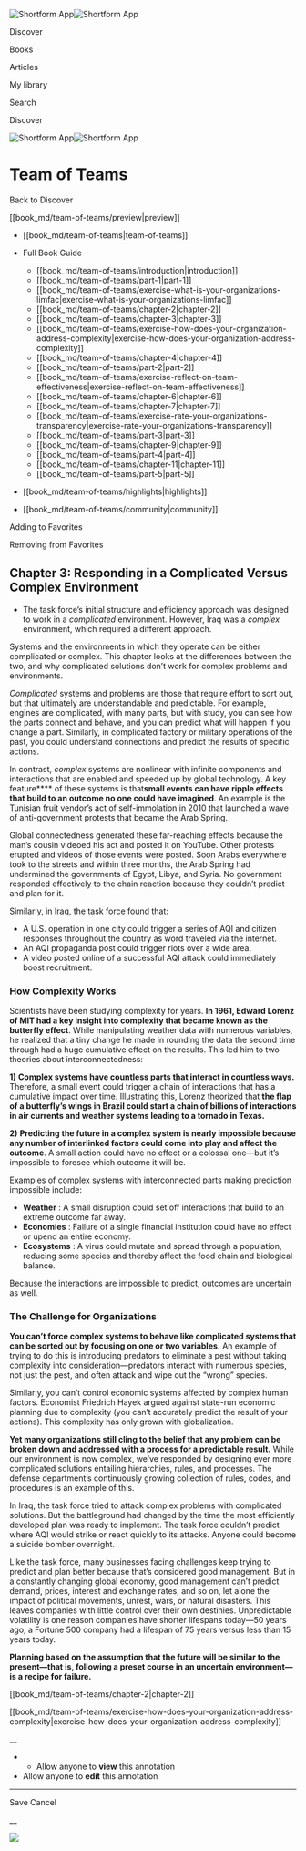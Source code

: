 ![Shortform App](/img/logo.36a2399e.svg)![Shortform App](/img/logo-dark.70c1b072.svg)

Discover

Books

Articles

My library

Search

Discover

![Shortform App](/img/logo.36a2399e.svg)![Shortform App](/img/logo-dark.70c1b072.svg)

# Team of Teams

Back to Discover

[[book_md/team-of-teams/preview|preview]]

  * [[book_md/team-of-teams|team-of-teams]]
  * Full Book Guide

    * [[book_md/team-of-teams/introduction|introduction]]
    * [[book_md/team-of-teams/part-1|part-1]]
    * [[book_md/team-of-teams/exercise-what-is-your-organizations-limfac|exercise-what-is-your-organizations-limfac]]
    * [[book_md/team-of-teams/chapter-2|chapter-2]]
    * [[book_md/team-of-teams/chapter-3|chapter-3]]
    * [[book_md/team-of-teams/exercise-how-does-your-organization-address-complexity|exercise-how-does-your-organization-address-complexity]]
    * [[book_md/team-of-teams/chapter-4|chapter-4]]
    * [[book_md/team-of-teams/part-2|part-2]]
    * [[book_md/team-of-teams/exercise-reflect-on-team-effectiveness|exercise-reflect-on-team-effectiveness]]
    * [[book_md/team-of-teams/chapter-6|chapter-6]]
    * [[book_md/team-of-teams/chapter-7|chapter-7]]
    * [[book_md/team-of-teams/exercise-rate-your-organizations-transparency|exercise-rate-your-organizations-transparency]]
    * [[book_md/team-of-teams/part-3|part-3]]
    * [[book_md/team-of-teams/chapter-9|chapter-9]]
    * [[book_md/team-of-teams/part-4|part-4]]
    * [[book_md/team-of-teams/chapter-11|chapter-11]]
    * [[book_md/team-of-teams/part-5|part-5]]
  * [[book_md/team-of-teams/highlights|highlights]]
  * [[book_md/team-of-teams/community|community]]



Adding to Favorites 

Removing from Favorites 

## Chapter 3: Responding in a Complicated Versus Complex Environment

  * The task force’s initial structure and efficiency approach was designed to work in a _complicated_ environment. However, Iraq was a _complex_ environment, which required a different approach.



Systems and the environments in which they operate can be either complicated or complex. This chapter looks at the differences between the two, and why complicated solutions don’t work for complex problems and environments.

_Complicated_ systems and problems are those that require effort to sort out, but that ultimately are understandable and predictable. For example, engines are complicated, with many parts, but with study, you can see how the parts connect and behave, and you can predict what will happen if you change a part. Similarly, in complicated factory or military operations of the past, you could understand connections and predict the results of specific actions.

In contrast, _complex_ systems are nonlinear with infinite components and interactions that are enabled and speeded up by global technology. A key feature**** of these systems is that**small events can have ripple effects that build to an outcome no one could have imagined**. An example is the Tunisian fruit vendor’s act of self-immolation in 2010 that launched a wave of anti-government protests that became the Arab Spring.

Global connectedness generated these far-reaching effects because the man’s cousin videoed his act and posted it on YouTube. Other protests erupted and videos of those events were posted. Soon Arabs everywhere took to the streets and within three months, the Arab Spring had undermined the governments of Egypt, Libya, and Syria. No government responded effectively to the chain reaction because they couldn’t predict and plan for it.

Similarly, in Iraq, the task force found that:

  * A U.S. operation in one city could trigger a series of AQI and citizen responses throughout the country as word traveled via the internet.
  * An AQI propaganda post could trigger riots over a wide area.
  * A video posted online of a successful AQI attack could immediately boost recruitment.



### How Complexity Works

Scientists have been studying complexity for years. **In 1961, Edward Lorenz of MIT had a key insight into complexity that became known as the butterfly effect**. While manipulating weather data with numerous variables, he realized that a tiny change he made in rounding the data the second time through had a huge cumulative effect on the results. This led him to two theories about interconnectedness:

**1)** **Complex systems have countless parts that interact in countless ways.** Therefore, a small event could trigger a chain of interactions that has a cumulative impact over time. Illustrating this, Lorenz theorized that **the flap of a butterfly’s wings in Brazil could start a chain of billions of interactions in air currents and weather systems leading to a tornado in Texas.**

**2)** **Predicting the future in a complex system is nearly impossible because any number of interlinked factors could come into play and affect the outcome**. A small action could have no effect or a colossal one—but it’s impossible to foresee which outcome it will be.

Examples of complex systems with interconnected parts making prediction impossible include:

  * **Weather** : A small disruption could set off interactions that build to an extreme outcome far away.
  * **Economies** : Failure of a single financial institution could have no effect or upend an entire economy.
  * **Ecosystems** : A virus could mutate and spread through a population, reducing some species and thereby affect the food chain and biological balance.



Because the interactions are impossible to predict, outcomes are uncertain as well.

### The Challenge for Organizations

**You can’t force complex systems to behave like complicated systems that can be sorted out by focusing on one or two variables.** An example of trying to do this is introducing predators to eliminate a pest without taking complexity into consideration—predators interact with numerous species, not just the pest, and often attack and wipe out the “wrong” species.

Similarly, you can’t control economic systems affected by complex human factors. Economist Friedrich Hayek argued against state-run economic planning due to complexity (you can’t accurately predict the result of your actions). This complexity has only grown with globalization.

**Yet many organizations still cling to the belief that any problem can be broken down and addressed with a process for a predictable result.** While our environment is now complex, we’ve responded by designing ever more complicated solutions entailing hierarchies, rules, and processes. The defense department’s continuously growing collection of rules, codes, and procedures is an example of this.

In Iraq, the task force tried to attack complex problems with complicated solutions. But the battleground had changed by the time the most efficiently developed plan was ready to implement. The task force couldn’t predict where AQI would strike or react quickly to its attacks. Anyone could become a suicide bomber overnight.

Like the task force, many businesses facing challenges keep trying to predict and plan better because that’s considered good management. But in a constantly changing global economy, good management can’t predict demand, prices, interest and exchange rates, and so on, let alone the impact of political movements, unrest, wars, or natural disasters. This leaves companies with little control over their own destinies. Unpredictable volatility is one reason companies have shorter lifespans today—50 years ago, a Fortune 500 company had a lifespan of 75 years versus less than 15 years today.

**Planning based on the assumption that the future will be similar to the present—that is, following a preset course in an uncertain environment—is a recipe for failure.**

[[book_md/team-of-teams/chapter-2|chapter-2]]

[[book_md/team-of-teams/exercise-how-does-your-organization-address-complexity|exercise-how-does-your-organization-address-complexity]]

__

  *   * Allow anyone to **view** this annotation
  * Allow anyone to **edit** this annotation



* * *

Save Cancel

__




![](https://bat.bing.com/action/0?ti=56018282&Ver=2&mid=7c2ff5d3-d174-4bca-9d17-72a7334f5349&sid=f30c5e70639211ee87d33f0876d93783&vid=f30c9700639211eeb3a75d830392c94f&vids=0&msclkid=N&pi=0&lg=en-US&sw=800&sh=600&sc=24&nwd=1&tl=Shortform%20%7C%20Team%20of%20Teams&p=https%3A%2F%2Fwww.shortform.com%2Fapp%2Fbook%2Fteam-of-teams%2Fchapter-3&r=&lt=459&evt=pageLoad&sv=1&rn=634879)
